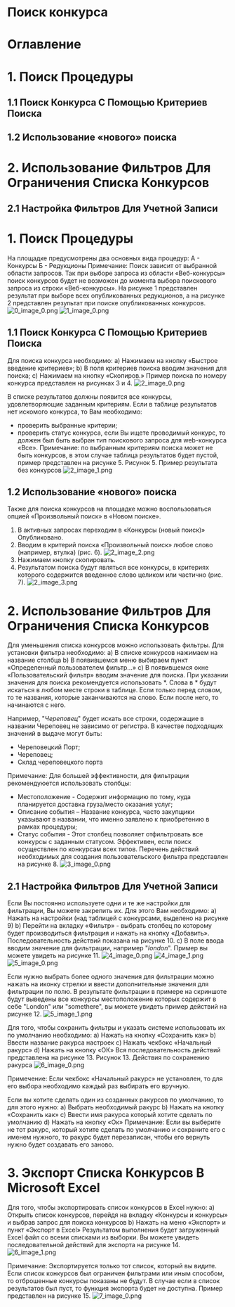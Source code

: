 # Поиск конкурса

# Оглавление
# 1. Поиск Процедуры
## 1.1 Поиск Конкурса С Помощью Критериев Поиска
## 1.2 Использование «нового» поиска
# 2. Использование Фильтров Для Ограничения Списка Конкурсов
## 2.1 Настройка Фильтров Для Учетной Записи

# 1. Поиск Процедуры
На площадке предусмотрены два основных вида процедур: 
А - Конкурсы 
Б - Редукционы
Примечание: Поиск зависит от выбранной области запросов. Так при выборе запроса из области «Веб-конкурсы» поиск конкурсов будет не возможен до момента выбора поискового запроса из строки «Веб-конкурсы». На рисунке 1 представлен результат при выборе всех опубликованных редукционов, а на рисунке 2 представлен результат при поиске опубликованных конкурсов.
![0_image_0.png](0_image_0.png)
![1_image_0.png](1_image_0.png)

## 1.1 Поиск Конкурса С Помощью Критериев Поиска
Для поиска конкурса необходимо:
a) Нажимаем на кнопку «Быстрое введение критериев»; 
b) В поля критериев поиска вводим значения для поиска; 
c) Нажимаем на кнопку «Скопиров.»
Пример поиска по номеру конкурса представлен на рисунках 3 и 4.
![2_image_0.png](2_image_0.png)

В списке результатов должны появится все конкурсы, удовлетворяющие заданным критериям. 
Если в таблице результатов нет искомого конкурса, то Вам необходимо:
- проверить выбранные критерии; 
- проверить статус конкурса, если Вы ищете проводимый конкурс, то должен был быть выбран тип поискового запроса для web-конкурса «Все».
Примечание: по выбранным критериям поиска может не быть конкурсов, в этом случае таблица результатов будет пустой, пример представлен на рисунке 5. 
Рисунок 5. Пример результата без конкурсов
![2_image_1.png](2_image_1.png)

## 1.2 Использование «нового» поиска
Также для поиска конкурсов на площадке можно воспользоваться опцией «Произвольный поиск» в «Новом поиске».
1. В активных запросах переходим в «Конкурсы (новый поиск)» Опубликовано.
2. Вводим в критерий поиска «Произвольный поиск» любое слово (например, втулка) (рис. 6).
![2_image_2.png](2_image_2.png)
3. Нажимаем кнопку скопировать.
4. Результатом поиска будут являться все конкурсы, в критериях которого содержится введенное слово целиком или частично (рис. 7).
![2_image_3.png](2_image_3.png)

# 2. Использование Фильтров Для Ограничения Списка Конкурсов
Для уменьшения списка конкурсов можно использовать фильтры. Для установки фильтра необходимо: 
a) В списке конкурсов нажимаем на название столбца 
b) В появившемся меню выбираем пункт «Определенный пользователем фильтр…»
c) В появившемся окне «Пользовательский фильтр» вводим значение для поиска. При указании значения для поиска рекомендуется использовать *. Слова в * будут искаться в любом месте строки в таблице. Если только перед словом, то те названия, которые заканчиваются на слово. Если после него, то начинаются с него.

Например, "*Череповец*" будет искать все строки, содержащие в названии Череповец не зависимо от регистра. В качестве подходящих значений в выдаче могут быть: 
- Череповецкий Порт;
- Череповец;
- Склад череповецкого порта

Примечание: Для большей эффективности, для фильтрации рекомендуюется использовать столбцы:
- Местоположение - Содержит информацию по тому, куда планируется доставка груза/место оказания услуг;
- Описание события – Название конкурса, часто закупщики указывают в названии, что именно заявлено к приобретению в рамках процедуры;
- Статус события - Этот столбец позволяет отфильтровать все конкурсы с заданным статусом. Эффективен, если поиск осуществлен по конкурсам всех типов.
Перечень действий необходимых для создания пользовательского фильтра представлен на рисунке 8.
![3_image_0.png](3_image_0.png)

## 2.1 Настройка Фильтров Для Учетной Записи
Если Вы постоянно используете одни и те же настройки для фильтрации, Вы можете закрепить их. 
Для этого Вам необходимо:
a) Нажать на настройки (над таблицей с конкурсами, выделено на рисунке 9)
b) Перейти на вкладку «Фильтр» - выбрать столбец по которому будет производиться фильтрация и нажать на кнопку «Добавить». Последовательность действий показана на рисунке 10.
c) В поле ввода вводим значение для фильтрации, например "*london*". 
Пример вы можете увидеть на рисунке 11.
![4_image_0.png](4_image_0.png) 
![4_image_1.png](4_image_1.png)
![5_image_0.png](5_image_0.png)

Если нужно выбрать более одного значения для фильтрации можно нажать на иконку стрелки и ввести дополнительные значения для фильтрации по полю. В результате фильтрации в примере на скриншоте будут выведены все конкурсы местоположение которых содержит в себе "London" или "somethere", вы можете увидеть пример действий на рисунке 12.
![5_image_1.png](5_image_1.png)

Для того, чтобы сохранить фильтры и указать системе использовать их по умолчанию необходимо:
a) Нажать на кнопку «Сохранить как» 
b) Ввести название ракурса настроек 
c) Нажать чекбокс «Начальный ракурс» 
d) Нажать на кнопку «ОК» Вся последовательность действий представлена на рисунке 13.
Рисунок 13. Действия по сохранению ракурса
![6_image_0.png](6_image_0.png)

Примечение: Если чекбокс «Начальный ракурс» не установлен, то для его выбора необходимо каждый раз выбирать его вручную.

Если вы хотите сделать один из созданных ракурсов по умолчанию, то для этого нужно:
a) Выбрать необходимый ракурс 
b) Нажать на кнопку «Сохранить как» 
c) Ввести имя ракурса который хотите сделать по умолчанию 
d) Нажать на кнопку «Ок» 
Примечание: Если вы выберите не тот ракурс, который хотите сделать по умолчанию и сохраните его с именем нужного, то ракурс будет перезаписан, чтобы его вернуть нужно будет создавать его заново.

# 3. Экспорт Списка Конкурсов В Microsoft Excel
Для того, чтобы экспортировать список конкурсов в Excel нужно: 
a) Открыть список конкурсов, перейдя на вкладку «Конкурсы и конкурсы» и выбрав запрос для поиска конкурсов 
b) Нажать на меню «Экспорт» и пункт «Экспорт в Excel» 
Результатом выполнения будет загруженный Excel файл со всеми списками из выборки.
Вы можете увидеть последовательной действий для экспорта на рисунке 14.
![6_image_1.png](6_image_1.png)

Примечание: Экспортируется только тот список, который вы видите. Если список конкурсов был ограничен фильтрами или иным способом, то отброшенные конкурсы показаны не будут. В случае если в список результатов был пуст, то функция экспорта будет не доступна. Пример представлен на рисунке 15.
![7_image_0.png](7_image_0.png)


